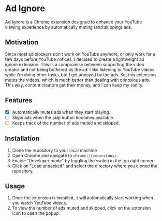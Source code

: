 # Ad Ignore

Ad Ignore is a Chrome extension designed to enhance your YouTube viewing experience by automatically muting (and skipping) ads.

## Motivation

Since most ad blockers don't work on YouTube anymore, or only work for a few days before YouTube notices, I decided to create a lightweight ad ignore extension. This is a compromise between supporting the video creator and not being bothered by the ad. I like listening to YouTube videos while I'm doing other tasks, but I get annoyed by the ads. So, this extension mutes the videos, which is much better than dealing with obnoxious ads. This way, content creators get their money, and I can keep my sanity.

## Features

- [x] Automatically mutes ads when they start playing.
- [ ] Skips ads when the skip button becomes available.
- [ ] Keeps track of the number of ads muted and skipped.

## Installation

1. Clone the repository to your local machine
2. Open Chrome and navigate to `chrome://extensions/`.
3. Enable "Developer mode" by toggling the switch in the top right corner.
4. Click on "Load unpacked" and select the directory where you cloned the repository.

## Usage

1. Once the extension is installed, it will automatically start working when you watch YouTube videos.
2. To view the number of ads muted and skipped, click on the extension icon to open the popup.
